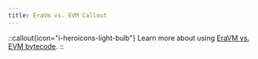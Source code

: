```yaml
---
title: EraVm vs. EVM Callout
---
```

::callout{icon="i-heroicons-light-bulb"}
Learn more about using [EraVM vs. EVM bytecode](/zksync-protocol/era-vm/evm-interpreter/overview).
::
